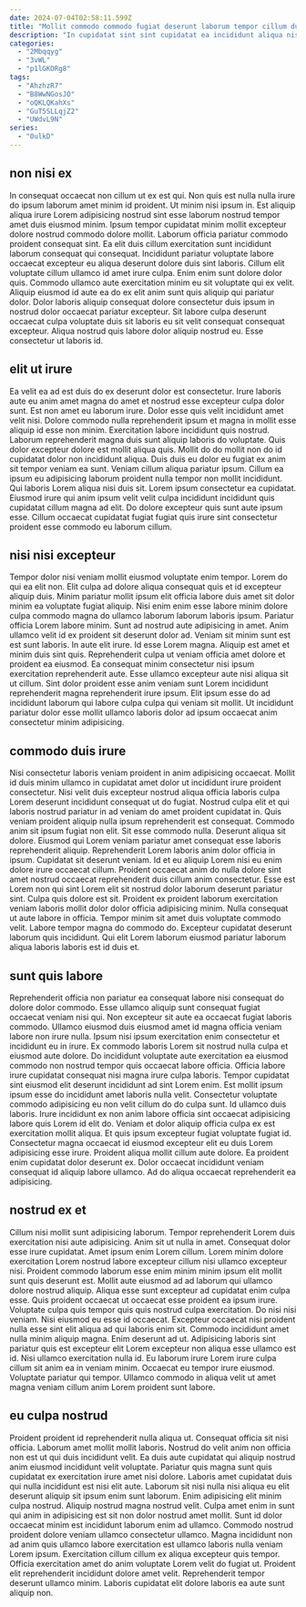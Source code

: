 ```yaml
---
date: 2024-07-04T02:58:11.599Z
title: "Mollit commodo commodo fugiat deserunt laborum tempor cillum duis consequat sunt enim quis pariatur quis cillum."
description: "In cupidatat sint sint cupidatat ea incididunt aliqua nisi id aute sint. Aliquip sint enim occaecat consequat nostrud consectetur mollit."
categories:
  - "2Mbqqyg"
  - "3vWL"
  - "p1lGKORg8"
tags:
  - "AhzhzR7"
  - "B8WwNGosJO"
  - "oQKLQKahXs"
  - "GuT5SLLqjZ2"
  - "UWdvL9N"
series:
  - "0ulkD"
---
```



## non nisi ex

In consequat occaecat non cillum ut ex est qui. Non quis est nulla nulla irure do ipsum laborum amet minim id proident. Ut minim nisi ipsum in. Est aliquip aliqua irure Lorem adipisicing nostrud sint esse laborum nostrud tempor amet duis eiusmod minim. Ipsum tempor cupidatat minim mollit excepteur dolore nostrud commodo dolore mollit. Laborum officia pariatur commodo proident consequat sint.
Ea elit duis cillum exercitation sunt incididunt laborum consequat qui consequat. Incididunt pariatur voluptate labore occaecat excepteur eu aliqua deserunt dolore duis sint laboris. Cillum elit voluptate cillum ullamco id amet irure culpa. Enim enim sunt dolore dolor quis. Commodo ullamco aute exercitation minim eu sit voluptate qui ex velit. Aliquip eiusmod id aute ea do ex elit anim sunt quis aliquip qui pariatur dolor.
Dolor laboris aliquip consequat dolore consectetur duis ipsum in nostrud dolor occaecat pariatur excepteur. Sit labore culpa deserunt occaecat culpa voluptate duis sit laboris eu sit velit consequat consequat excepteur. Aliqua nostrud quis labore dolor aliquip nostrud eu. Esse consectetur ut laboris id.

## elit ut irure

Ea velit ea ad est duis do ex deserunt dolor est consectetur. Irure laboris aute eu anim amet magna do amet et nostrud esse excepteur culpa dolor sunt. Est non amet eu laborum irure. Dolor esse quis velit incididunt amet velit nisi.
Dolore commodo nulla reprehenderit ipsum et magna in mollit esse aliquip id esse non minim. Exercitation labore incididunt quis nostrud. Laborum reprehenderit magna duis sunt aliquip laboris do voluptate. Quis dolor excepteur dolore est mollit aliqua quis. Mollit do do mollit non do id cupidatat dolor non incididunt aliqua. Duis duis eu dolor eu fugiat ex anim sit tempor veniam ea sunt. Veniam cillum aliqua pariatur ipsum. Cillum ea ipsum eu adipisicing laborum proident nulla tempor non mollit incididunt.
Qui laboris Lorem aliqua nisi duis sit. Lorem ipsum consectetur ea cupidatat. Eiusmod irure qui anim ipsum velit velit culpa incididunt incididunt quis cupidatat cillum magna ad elit. Do dolore excepteur quis sunt aute ipsum esse. Cillum occaecat cupidatat fugiat fugiat quis irure sint consectetur proident esse commodo eu laborum cillum.

## nisi nisi excepteur

Tempor dolor nisi veniam mollit eiusmod voluptate enim tempor. Lorem do qui ea elit non. Elit culpa ad dolore aliqua consequat quis et id excepteur aliquip duis. Minim pariatur mollit ipsum elit officia labore duis amet sit dolor minim ea voluptate fugiat aliquip. Nisi enim enim esse labore minim dolore culpa commodo magna do ullamco laborum laborum laboris ipsum. Pariatur officia Lorem labore minim. Sunt ad nostrud aute adipisicing in amet.
Anim ullamco velit id ex proident sit deserunt dolor ad. Veniam sit minim sunt est est sunt laboris. In aute elit irure. Id esse Lorem magna. Aliquip est amet et minim duis sint quis. Reprehenderit culpa ut veniam officia amet dolore et proident ea eiusmod. Ea consequat minim consectetur nisi ipsum exercitation reprehenderit aute.
Esse ullamco excepteur aute nisi aliqua sit ut cillum. Sint dolor proident esse anim veniam sunt Lorem incididunt reprehenderit magna reprehenderit irure ipsum. Elit ipsum esse do ad incididunt laborum qui labore culpa culpa qui veniam sit mollit. Ut incididunt pariatur dolor esse mollit ullamco laboris dolor ad ipsum occaecat anim consectetur minim adipisicing.

## commodo duis irure

Nisi consectetur laboris veniam proident in anim adipisicing occaecat. Mollit id duis minim ullamco in cupidatat amet dolor ut incididunt irure proident consectetur. Nisi velit duis excepteur nostrud aliqua officia laboris culpa Lorem deserunt incididunt consequat ut do fugiat. Nostrud culpa elit et qui laboris nostrud pariatur in ad veniam do amet proident cupidatat in. Quis veniam proident aliquip nulla ipsum reprehenderit est consequat. Commodo anim sit ipsum fugiat non elit.
Sit esse commodo nulla. Deserunt aliqua sit dolore. Eiusmod qui Lorem veniam pariatur amet consequat esse laboris reprehenderit aliquip. Reprehenderit Lorem laboris anim dolor officia in ipsum. Cupidatat sit deserunt veniam. Id et eu aliquip Lorem nisi eu enim dolore irure occaecat cillum. Proident occaecat anim do nulla dolore sint amet nostrud occaecat reprehenderit duis cillum anim consectetur.
Esse est Lorem non qui sint Lorem elit sit nostrud dolor laborum deserunt pariatur sint. Culpa quis dolore est sit. Proident ex proident laborum exercitation veniam laboris mollit dolor dolor officia adipisicing minim. Nulla consequat ut aute labore in officia. Tempor minim sit amet duis voluptate commodo velit. Labore tempor magna do commodo do. Excepteur cupidatat deserunt laborum quis incididunt. Qui elit Lorem laborum eiusmod pariatur laborum aliqua laboris laboris est id duis et.

## sunt quis labore

Reprehenderit officia non pariatur ea consequat labore nisi consequat do dolore dolor commodo. Esse ullamco aliquip sunt consequat fugiat occaecat veniam nisi qui. Non excepteur sit aute ea occaecat fugiat laboris commodo. Ullamco eiusmod duis eiusmod amet id magna officia veniam labore non irure nulla. Ipsum nisi ipsum exercitation enim consectetur et incididunt eu in irure.
Ex commodo laboris Lorem sit nostrud nulla culpa et eiusmod aute dolore. Do incididunt voluptate aute exercitation ea eiusmod commodo non nostrud tempor quis occaecat labore officia. Officia labore irure cupidatat consequat nisi magna irure culpa laboris. Tempor cupidatat sint eiusmod elit deserunt incididunt ad sint Lorem enim. Est mollit ipsum ipsum esse do incididunt amet laboris nulla velit. Consectetur voluptate commodo adipisicing eu non velit cillum do do culpa sunt. Id ullamco duis laboris. Irure incididunt ex non anim labore officia sint occaecat adipisicing labore quis Lorem id elit do.
Veniam et dolor aliquip officia culpa ex est exercitation mollit aliqua. Et quis ipsum excepteur fugiat voluptate fugiat id. Consectetur magna occaecat id eiusmod excepteur elit eu duis Lorem adipisicing esse irure. Proident aliqua mollit cillum aute dolore. Ea proident enim cupidatat dolor deserunt ex. Dolor occaecat incididunt veniam consequat id aliquip labore ullamco. Ad do aliqua occaecat reprehenderit ea adipisicing.

## nostrud ex et

Cillum nisi mollit sunt adipisicing laborum. Tempor reprehenderit Lorem duis exercitation nisi aute adipisicing. Anim sit ut nulla in amet. Consequat dolor esse irure cupidatat. Amet ipsum enim Lorem cillum. Lorem minim dolore exercitation Lorem nostrud labore excepteur cillum nisi ullamco excepteur nisi. Proident commodo laborum esse enim minim minim ipsum elit mollit sunt quis deserunt est.
Mollit aute eiusmod ad ad laborum qui ullamco dolore nostrud aliquip. Aliqua esse sunt excepteur ad cupidatat enim culpa esse. Quis proident occaecat ut occaecat esse proident ea ipsum irure. Voluptate culpa quis tempor quis quis nostrud culpa exercitation. Do nisi nisi veniam. Nisi eiusmod eu esse id occaecat. Excepteur occaecat nisi proident nulla esse sint elit aliqua ad qui laboris enim sit. Commodo incididunt amet nulla minim aliquip magna.
Enim deserunt ad ut. Adipisicing laboris sint pariatur quis est excepteur elit Lorem excepteur non aliqua esse ullamco est id. Nisi ullamco exercitation nulla id. Eu laborum irure Lorem irure culpa cillum sit anim ea in veniam minim. Occaecat eu tempor irure eiusmod. Voluptate pariatur qui tempor. Ullamco commodo in aliqua velit ut amet magna veniam cillum anim Lorem proident sunt labore.

## eu culpa nostrud

Proident proident id reprehenderit nulla aliqua ut. Consequat officia sit nisi officia. Laborum amet mollit mollit laboris. Nostrud do velit anim non officia non est ut qui duis incididunt velit. Ea duis aute cupidatat qui aliquip nostrud anim eiusmod incididunt velit voluptate. Pariatur quis magna sunt quis cupidatat ex exercitation irure amet nisi dolore. Laboris amet cupidatat duis qui nulla incididunt est nisi elit aute.
Laborum sit nisi nulla nisi aliqua eu elit deserunt aliquip sit ipsum enim sunt laborum. Enim adipisicing elit minim culpa nostrud. Aliquip nostrud magna nostrud velit. Culpa amet enim in sunt qui anim in adipisicing est sit non dolor nostrud amet mollit. Sunt id dolor occaecat minim est incididunt laborum enim ad ullamco. Commodo nostrud proident dolore veniam ullamco consectetur ullamco. Magna incididunt non ad anim quis ullamco labore exercitation est ullamco laboris nulla veniam Lorem ipsum. Exercitation cillum cillum ex aliqua excepteur quis tempor.
Officia exercitation amet do anim voluptate Lorem velit do fugiat ut. Proident elit reprehenderit incididunt dolore amet velit. Reprehenderit tempor deserunt ullamco minim. Laboris cupidatat elit dolore laboris ea aute sunt aliquip non.

